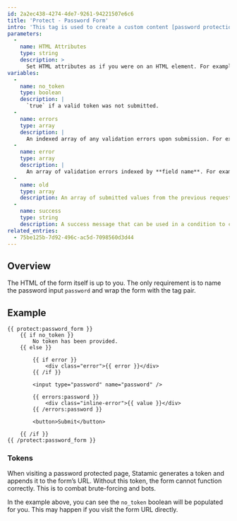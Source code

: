 ```yaml
---
id: 2a2ec438-4274-4de7-9261-94221507e6c6
title: 'Protect - Password Form'
intro: 'This tag is used to create a custom content [password protection](/protecting-content#password) form.'
parameters:
  -
    name: HTML Attributes
    type: string
    description: >
      Set HTML attributes as if you were on an HTML element. For example, `class="required" id="contact-form"`.
variables:
  -
    name: no_token
    type: boolean
    description: |
      `true` if a valid token was not submitted.
  -
    name: errors
    type: array
    description: |
      An indexed array of any validation errors upon submission. For example: `{{ errors }}{{ value }}{{ /errors }}`
  -
    name: error
    type: array
    description: |
      An array of validation errors indexed by **field name**. For example: `{{ error:email }}`
  -
    name: old
    type: array
    description: An array of submitted values from the previous request. Used for re-populating fields if there are validation errors.
  -
    name: success
    type: string
    description: A success message that can be used in a condition to check if the password was valid. `{{ if success }} Welcome to Narnia! {{ /if }}`
related_entries:
  - 75be125b-7d92-496c-ac5d-7098560d3d44
---
```

## Overview

The HTML of the form itself is up to you. The only requirement is to name the password input `password` and wrap the form with the tag pair.

## Example

```
{{ protect:password_form }}
    {{ if no_token }}
        No token has been provided.
    {{ else }}

        {{ if error }}
            <div class="error">{{ error }}</div>
        {{ /if }}

        <input type="password" name="password" />

        {{ errors:password }}
            <div class="inline-error">{{ value }}</div>
        {{ /errors:password }}

        <button>Submit</button>

    {{ /if }}
{{ /protect:password_form }}
```

### Tokens

When visiting a password protected page, Statamic generates a token and appends it to the form’s URL. Without this token, the form cannot function correctly. This is to combat brute-forcing and bots.

In the example above, you can see the `no_token` boolean will be populated for you. This may happen if you visit the form URL directly.
